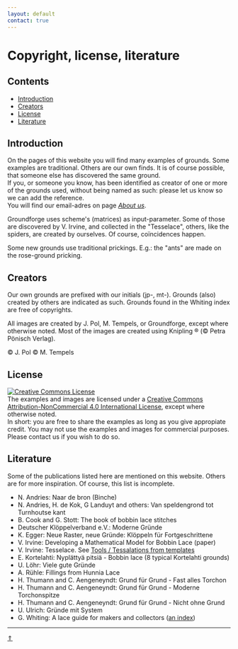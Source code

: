 ```yaml
---
layout: default
contact: true
---
```

# Copyright, license, literature

## Contents
* [Introduction](#introduction)
* [Creators](#creators)
* [License](#license)
* [Literature](#literature)

## Introduction
On the pages of this website you will find many examples of grounds. Some examples are traditional. Others are our own finds. It is of course possible, that someone else has discovered the same ground.    
If you, or someone you know, has been identified as creator of one or more of the grounds used, without being named as such: please let us know so we can add the reference.   
You will find our email-adres on page [_About us_][aboutus].   

Groundforge uses scheme's (matrices) as input-parameter. Some of those are discovered by V. Irvine, and collected in the "Tesselace", others, like the spiders, are created by ourselves. Of course, coïncidences happen.

Some new grounds use traditional prickings. E.g.: the "ants" are made on the rose-ground pricking.
    
## Creators
Our own grounds are prefixed with our initials (jp-, mt-). Grounds (also) created by others are indicated as such. Grounds found in the Whiting index are free of copyrights.    

All images are created by J. Pol, M. Tempels, or Groundforge, except where otherwise noted.
Most of the images are created using Knipling &reg; (&copy; Petra Pönisch Verlag).   

&copy; J. Pol
&copy; M. Tempels

## License
<a rel="license" href="http://creativecommons.org/licenses/by-nc/4.0/"><img alt="Creative Commons License" style="border-width:0" src="https://i.creativecommons.org/l/by-nc/4.0/88x31.png" /></a><br />The examples and images are licensed under a <a rel="license" href="http://creativecommons.org/licenses/by-nc/4.0/">Creative Commons Attribution-NonCommercial 4.0 International License</a>, except where otherwise noted.       
In short: you are free to share the examples as long as you give appropiate credit. You may not use the examples and images for commercial purposes. Please contact us if you wish to do so.


## Literature
Some of the publications listed here are mentioned on this website. Others are for more inspiration. Of course, this list is incomplete.             
* N. Andries: Naar de bron (Binche)      
* N. Andries, H. de Kok, G Landuyt and others: Van speldengrond tot Turnhoutse kant    
* B. Cook and G. Stott: The book of bobbin lace stitches            
* Deutscher Klöppelverband e.V.: Moderne Gründe           
* K. Egger: Neue Raster, neue Gründe: Klöppeln für Fortgeschrittene         
* V. Irvine: Developing a Mathematical Model for Bobbin Lace (paper)       
* V. Irvine: Tesselace. See [Tools / Tessalations from templates](https://tesselace.com/tools/inkscape-extension/)   
* E. Kortelahti: Nyplättyä pitsiä - Bobbin lace (8 typical Kortelahti grounds)         
* U. Löhr: Viele gute Gründe      
* A. Rühle: Fillings from Hunnia Lace     
* H. Thumann and C. Aengeneyndt: Grund für Grund - Fast alles Torchon           
* H. Thumann and C. Aengeneyndt: Grund für Grund - Moderne Torchonspitze              
* H. Thumann and C. Aengeneyndt: Grund für Grund - Nicht ohne Grund              
* U. Ulrich: Gründe mit System        
* G. Whiting: A lace guide for makers and collectors ([an index](https://d-bl.github.io/gw-lace-to-gf))          
        
***
[&uArr;]()

[aboutus]: https://maetempels.github.io/MAE-gf/docs/about-us#write-us
